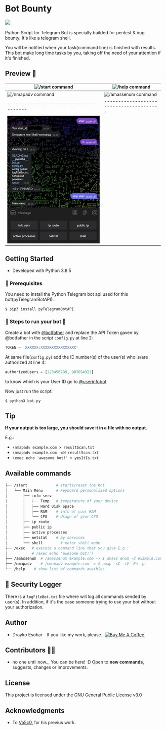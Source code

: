 # Bot Bounty

![](https://visitor-badge.glitch.me/badge?page_id=draykoGithub.visitor-badge&amp;left_text=Times%20repository%20visited&right_color=orange&left_color=blue)

Python Script for Telegram Bot is specially builded for pentest & bug bounty. It's like a telegram shell.

You will be notified when your task(command line) is finished with results. This bot make long time tasks by you, taking off the need of your attention if it's finished.


## Preview 👀

|![/start command](./previews/start.jpg)|![/help command](./previews/help.jpg)|
|---------------------------------------|---------------------------------------|
|![/nmapadv command](./previews/customNmap.jpg)|![/amassenum command](./previews/amassEnum.jpg)|
|---------------------------------------|---------------------------------------|
|![/shell command](./previews/shell.jpg)|

## Getting Started

* Developed with Python 3.8.5


### 🔨 Prerequisites

You need to install the Python Telegram bot api used for this bot(pyTelegramBotAPI).

```shell
$ pip3 install pyTelegramBotAPI
```

### 🥾 Steps to run your bot 🥾

Create a bot with [@botfather](https://t.me/botfather) and replace the API Token gaven by @botfather in the script `config.py` at line 2:

```python
TOKEN = 'XXXXXX:XXXXXXXXXXXXXXXX'
```

At same file(`config.py`) add the ID number(s) of the user(s) who is/are authorized at line 4:

```python
authorizedUsers = [123456789, 987654321]
```

to know which is your User ID go to [@userinfobot](https://t.me/userinfobot)

Now just run the script:
```shell
$ python3 bot.py
```

## Tip

**If your output is too large, you should save it in a file with no output.**

E.g.:
- ```\nmapadv example.com > resultScan.txt```
- ```\nmapadv example.com -oN resultScan.txt```
- ```\exec echo 'awesome bot!' > yesItIs.txt```


## Available commands

```bash
├── /start             # starts/reset the bot
│   └── Main Menu      # keyboard personalized options
│       ├── info serv
│       │   ├── Temp   # temperature of your device
│       │   ├── Hard Disk Space
│       │   ├── RAM    # info of your RAM
│       │   └── CPU    # Usage of your CPU
│       ├── ip route
│       ├── public ip
│       ├── active processes
│       ├── netstat    # by services
│       └── shell        # enter shell mode
├── /exec   # execute a command line that you give E.g.:
│           # /exec echo 'awesome bot!')
├── /amassenum  # /amassenum example.com -> $ amass enum -d example.com
├── /nmapadv    # /nmapadv example.com -> $ nmap -sC -sV -Pn -p-
└── /help    # show list of commands avaibles
```


## 🎥 Security Logger

There is a `logFileBot.txt` file where will log all commands sended by user(s). In addition, if it's the case someone trying to use your bot without your authorization.


## Author

* Drayko Esobar - If you like my work, please...<a href="https://www.buymeacoffee.com/drayko" target="_blank"><img src="https://www.buymeacoffee.com/assets/img/custom_images/orange_img.png" alt="Buy Me A Coffee" style="height: 41px !important;width: 174px !important;box-shadow: 0px 3px 2px 0px rgba(190, 190, 190, 0.5) !important;-webkit-box-shadow: 0px 3px 2px 0px rgba(190, 190, 190, 0.5) !important;" ></a>

## Contributors 🤘🏼

* no one until now... You can be here! :D Open to **new commands**, suggests, changes or improvements.

## License

This project is licensed under the GNU General Public License v3.0

## Acknowledgments

* To [Va5c0](https://github.com/Va5c0/), for his previus work.

